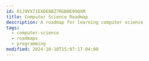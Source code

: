 ```yaml
---
id: 01J9VX71EXDE8BZ7RGB0E99QXM
title: Computer Science Roadmap
description: A roadmap for learning computer science
tags:
  - computer-science
  - roadmaps
  - programming
modified: 2024-10-10T15:07:17-04:00
---
```


